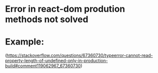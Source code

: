 # Error in react-dom prodution methods not solved

# Example:

(https://stackoverflow.com/questions/67360730/typeerror-cannot-read-property-length-of-undefined-only-in-production-build#comment119062967_67360730)
